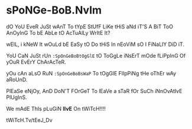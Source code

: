 # sPoNGe-BoB.NvIm

dO YoU EveR JuSt wAnT To tYpE StUfF LiKe tHiS
aNd iT'S A BiT ToO AnOyInG To bE AbLe tO AcTuAlLy
WrItE It?

wElL, i kNeW It wOuLd bE EaSy tO Do tHiS In nEoViM
sO I FiNaLlY DiD iT.

YoU CaN JuSt rUn `:SpOnGeBoBtOgGlE` tO ToGgLe iNsErT
mOde fLiPpInG Of yOuR EvErY ChArAcTeR.

yOu cAn aLsO RuN `:SpOnGeBoBsWaP` To tOgGlE FlIpPiNg
tHe oThEr wAy aRoUnD.

PlEaSe eNjOy, AnD DoN'T FOrGeT To lEaVe a sTaR fOr
SuCh iNnOvAtIvE PlUgInS.

We mAdE ThIs pLuGiN **lIvE** On tWiTcH!!!!

tWiTcH.Tv/tEeJ_Dv
